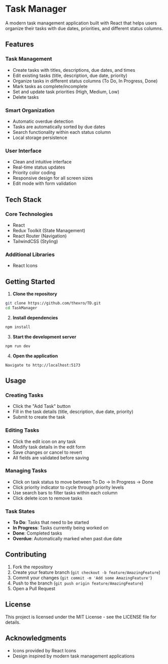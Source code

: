 # **Task Manager**

A modern task management application built with React that helps users organize their tasks with due dates, priorities, and different status columns.

## **Features**

### **Task Management**
- Create tasks with titles, descriptions, due dates, and times
- Edit existing tasks (title, description, due date, priority)
- Organize tasks in different status columns (To Do, In Progress, Done)
- Mark tasks as complete/incomplete
- Set and update task priorities (High, Medium, Low)
- Delete tasks

### **Smart Organization**
- Automatic overdue detection
- Tasks are automatically sorted by due dates
- Search functionality within each status column
- Local storage persistence

### **User Interface**
- Clean and intuitive interface
- Real-time status updates
- Priority color coding
- Responsive design for all screen sizes
- Edit mode with form validation

## **Tech Stack**

### **Core Technologies**
- React
- Redux Toolkit (State Management)
- React Router (Navigation)
- TailwindCSS (Styling)

### **Additional Libraries**
- React Icons

## **Getting Started**

1. **Clone the repository**
```bash
git clone https://github.com/thexro/TD.git
cd TaskManager
```

2. **Install dependencies**
```bash
npm install
```

3. **Start the development server**
```bash
npm run dev
```

4. **Open the application**
```
Navigate to http://localhost:5173
```

## **Usage**

### **Creating Tasks**
- Click the "Add Task" button
- Fill in the task details (title, description, due date, priority)
- Submit to create the task

### **Editing Tasks**
- Click the edit icon on any task
- Modify task details in the edit form
- Save changes or cancel to revert
- All fields are validated before saving

### **Managing Tasks**
- Click on task status to move between To Do → In Progress → Done
- Click priority indicator to cycle through priority levels
- Use search bars to filter tasks within each column
- Click delete icon to remove tasks

### **Task States**
- **To Do**: Tasks that need to be started
- **In Progress**: Tasks currently being worked on
- **Done**: Completed tasks
- **Overdue**: Automatically marked when past due date

## **Contributing**

1. Fork the repository
2. Create your feature branch (`git checkout -b feature/AmazingFeature`)
3. Commit your changes (`git commit -m 'Add some AmazingFeature'`)
4. Push to the branch (`git push origin feature/AmazingFeature`)
5. Open a Pull Request

## **License**

This project is licensed under the MIT License - see the LICENSE file for details.

## **Acknowledgments**

- Icons provided by React Icons
- Design inspired by modern task management applications



